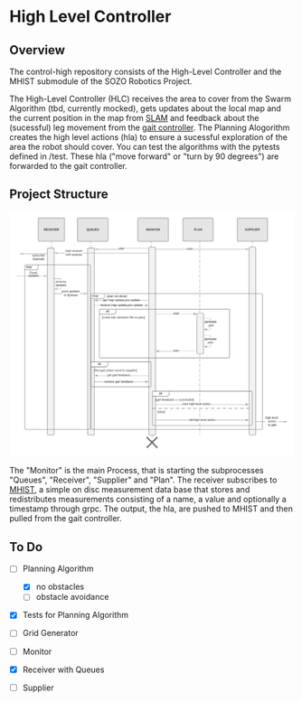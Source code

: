 # High Level Controller

## Overview

The control-high repository consists of the High-Level Controller and the MHIST submodule of the SOZO Robotics Project.

The High-Level Controller (HLC) receives the area to cover from the Swarm Algorithm (tbd, currently mocked), gets updates about the local map and the current position in the map from [SLAM](https://github.com/codeuniversity/slam) and feedback about the (sucessful) leg movement from the [gait controller](https://github.com/codeuniversity/control-gait).
The Planning Alogorithm creates the high level actions (hla) to ensure a sucessful exploration of the area the robot should cover. You can test the algorithms with the pytests defined in /test. These hla ("move forward" or "turn by 90 degrees") are forwarded to the gait controller.

## Project Structure

![hlc_sequence_diagram](./images/hlc_sequence_diagram.png)

The "Monitor" is the main Process, that is starting the subprocesses "Queues", "Receiver", "Supplier" and "Plan". The receiver subscribes to [MHIST](https://github.com/alexmorten/mhist/tree/2b4bed690fb6b38bf6e0c13f7b4f67c05c5d9c52), a simple on disc measurement data base that stores and redistributes measurements consisting of a name, a value and optionally a timestamp through grpc.
The output, the hla, are pushed to MHIST and then pulled from the gait controller.

## To Do

- [ ] Planning Algorithm
  - [x] no obstacles
  - [ ] obstacle avoidance
- [x] Tests for Planning Algorithm
- [ ] Grid Generator
- [ ] Monitor
- [x] Receiver with Queues
- [ ] Supplier



